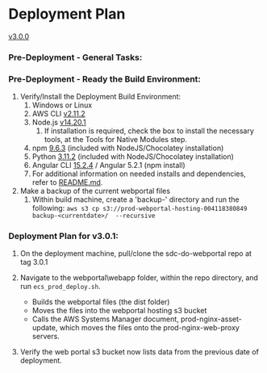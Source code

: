 # Deployment Plan

[v3.0.0](https://github.com/USDOT-SDC/sdc-dot-webportal/tree/3.0.1)

### Pre-Deployment - General Tasks:

### Pre-Deployment - Ready the Build Environment:

1. Verify/Install the Deployment Build Environment:
   1. Windows or Linux
   2. AWS CLI [v2.11.2](https://docs.aws.amazon.com/cli/latest/userguide/install-cliv2.html)
   3. Node.js [v14.20.1](https://nodejs.org/download/release/v14.20.1/)
      1. If installation is required, check the box to install the necessary tools, at the Tools for Native Modules step.
   4. npm [9.6.3](https://www.npmjs.com/package/npm) (included with NodeJS/Chocolatey installation)
   5. Python [3.11.2](https://www.python.org/downloads/release/python-399/) (included with NodeJS/Chocolatey installation)
   6. Angular CLI [15.2.4](https://angular.io/cli) / Angular 5.2.1 (npm install)
   7. For additional information on needed installs and dependencies, refer to [README.md](https://github.com/USDOT-SDC/sdc-dot-webportal#installation-steps-for-ui-first-time-build--).
2. Make a backup of the current webportal files
   1. Within build machine, create a 'backup-<currentdate>' directory and run the following:
      `aws s3 cp s3://prod-webportal-hosting-004118380849  backup-<currentdate>/  --recursive`

### Deployment Plan for v3.0.1:

1. On the deployment machine, pull/clone the sdc-do-webportal repo at tag 3.0.1

2. Navigate to the webportal\webapp folder, within the repo directory, and run `ecs_prod_deploy.sh`.

   - Builds the webportal files (the dist folder)
   - Moves the files into the webportal hosting s3 bucket
   - Calls the AWS Systems Manager document, prod-nginx-asset-update, which moves the files onto the prod-nginx-web-proxy servers.

3. Verify the web portal s3 bucket now lists data from the previous date of deployment.
